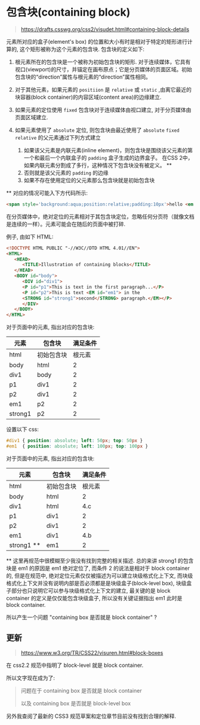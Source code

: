 # 包含块(containing block)

> https://drafts.csswg.org/css2/visudet.html#containing-block-details

元素所对应的盒子(element's box) 的位置和大小有时是相对于特定的矩形进行计算的, 这个矩形被称为这个元素的包含块. 包含块的定义如下:

1. 根元素所在的包含块是一个被称为初始包含块的矩形.  对于连续媒体，它具有视口(viewport)的尺寸，并锚定在画布原点；它是分页媒体的页面区域。初始包含块的“direction”属性与根元素的“direction”属性相同。 

2. 对于其他元素，如果元素的 `positiion` 是 `relative` 或 `static` ,由离它最近的块容器(block container)的内容区域(content area)的边缘建立.

3. 如果元素的定位使用 `fixed` 包含块对于连续媒体由视口建立, 对于分页媒体由页面区域建立.

4. 如果元素使用了 `absolute` 定位, 则包含块由最近使用了 `absolute` `fixed` `relative` 的父元素通过下列方式建立
   1. 如果该父元素是内联元素(inline element)，则包含块是围绕该父元素的第一个和最后一个内联盒子的 `padding` 盒子生成的边界盒子。 在CSS 2中，如果内联元素分割成了多行，这种情况下包含块没有被定义。 **
   2. 否则就是该父元素的 `padding` 的边缘
   3. 如果不存在使用定位的父元素那么包含块就是初始包含块

** 对应的情况可能入下方代码所示:

```html
<span style='background:aqua;position:relative;padding:10px'>hello <em style="background:white;position:absolute;top:0;left:0;">world</em>!</span>
```

在分页媒体中，绝对定位的元素相对于其包含块定位，忽略任何分页符（就像文档是连续的一样）。元素可能会在随后的页面中被打碎.

例子, 由如下 HTML:

```html
<!DOCTYPE HTML PUBLIC "-//W3C//DTD HTML 4.01//EN">
<HTML>
   <HEAD>
      <TITLE>Illustration of containing blocks</TITLE>
   </HEAD>
   <BODY id="body">
      <DIV id="div1">
      <P id="p1">This is text in the first paragraph...</P>
      <P id="p2">This is text <EM id="em1"> in the 
      <STRONG id="strong1">second</STRONG> paragraph.</EM></P>
      </DIV>
   </BODY>
</HTML>
```

对于页面中的元素, 指出对应的包含块:

| 元素    | 包含块     | 满足条件 |
| ------- | ---------- | -------- |
| html    | 初始包含块 | 根元素   |
| body    | html       | 2        |
| div1    | body       | 2        |
| p1      | div1       | 2        |
| p2      | div1       | 2        |
| em1     | p2         | 2        |
| strong1 | p2         | 2        |

设置以下 css:

```css
#div1 { position: absolute; left: 50px; top: 50px }
#em1  { position: absolute; left: 100px; top: 100px }
```

对于页面中的元素, 指出对应的包含块:

| 元素       | 包含块     | 满足条件 |
| ---------- | ---------- | -------- |
| html       | 初始包含块 | 根元素   |
| body       | html       | 2        |
| div1       | html       | 4.c      |
| p1         | div1       | 2        |
| p2         | div1       | 2        |
| em1        | div1       | 4.b      |
| strong1 ** | em1        | 2        |

** 这里再规范中很模糊至少我没有找到完整的相关描述. 总的来讲 strong1 的包含块是 em1 的原因是 em1 绝对定位了, 而条件 2 的说法是相对于 block container 的, 但是在规范中, 绝对定位元素仅仅被描述为可以建立块级格式化上下文, 而块级格式化上下文并没有说明内部是否必须都是是块级盒子(block-level box), 块级盒子部分也只说明它可以参与块级格式化上下文的建立, 最关键的是 block container 的定义是仅仅能包含块级盒子, 所以没有关键证据指出 em1 此时是 block container.

所以产生一个问题 "containing box 是否就是 block container" ?

## 更新

> https://www.w3.org/TR/CSS22/visuren.html#block-boxes

在 css2.2 规范中指明了 block-level 就是 block container.

所以文字现在成为了:

> 问题在于 containing box 是否就是 block container
>
> 以及 containing box 是否就是 block-level box

另外我查阅了最新的 CSS3 规范草案和定位章节目前没有找到合理的解释.